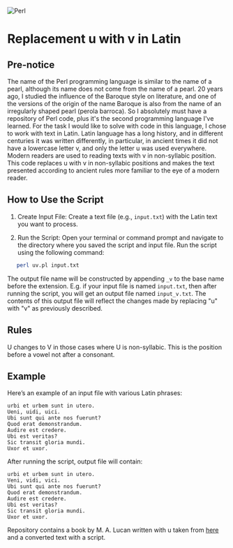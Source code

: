 ![Perl](https://img.shields.io/badge/perl-%2339457E.svg?style=for-the-badge&logo=perl&logoColor=white)

# Replacement u with v in Latin

## Pre-notice

The name of the Perl programming language is similar to the name of a pearl, although its name does not come from the name of a pearl. 20 years ago, I studied the influence of the Baroque style on literature, and one of the versions of the origin of the name Baroque is also from the name of an irregularly shaped pearl (perola barroca). So I absolutely must have a repository of Perl code, plus it's the second programming language I've learned. For the task I would like to solve with code in this language, I chose to work with text in Latin. Latin language has a long history, and in different centuries it was written differently, in particular, in ancient times it did not have a lowercase letter v, and only the letter u was used everywhere. Modern readers are used to reading texts with v in non-syllabic position. This code replaces u with v in non-syllabic positions and makes the text presented according to ancient rules more familiar to the eye of a modern reader.

## How to Use the Script

1. Create Input File: Create a text file (e.g., `input.txt`) with the Latin text you want to process.

2. Run the Script: Open your terminal or command prompt and navigate to the directory where you saved the script and input file. Run the script using the following command:

```bash
   perl uv.pl input.txt
```

The output file name will be constructed by appending `_v` to the base name before the extension. E.g. if your input file is named `input.txt`, then after running the script, you will get an output file named `input_v.txt`. The contents of this output file will reflect the changes made by replacing "u" with "v" as previously described.

## Rules

U changes to V in those cases where U is non-syllabic. This is the position before a vowel not after a consonant.

## Example

Here’s an example of an input file with various Latin phrases:

```
urbi et urbem sunt in utero.
Ueni, uidi, uici.
Ubi sunt qui ante nos fuerunt?
Quod erat demonstrandum.
Audire est credere.
Ubi est veritas?
Sic transit gloria mundi.
Uxor et uxor.
```

After running the script, output file will contain:

```
urbi et urbem sunt in utero.
Veni, vidi, vici.
Ubi sunt qui ante nos fuerunt?
Quod erat demonstrandum.
Audire est credere.
Ubi est veritas?
Sic transit gloria mundi.
Uxor et uxor.
```

Repository contains a book by M. A. Lucan written with u taken from [here](https://www.thelatinlibrary.com/lucan/lucan2.shtml) and a converted text with a script.
